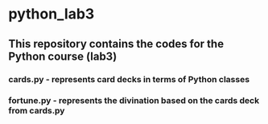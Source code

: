 # python_lab3
## This repository contains the codes for the Python course (lab3)
### cards.py    - represents card decks in terms of Python classes
### fortune.py  - represents the divination based on the cards deck from cards.py
